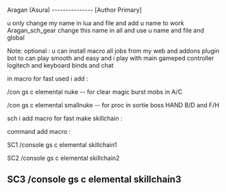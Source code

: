 Aragan (Asura) --------------- [Author Primary]

u only change my name in lua and file and add u name to work 
Aragan_sch_gear  change this name in all and use u name and file and global

Note: optional : u can install macro all jobs from my web and addons plugin bot
to can play smooth and easy and i play with main gameped controller logitech and 
keyboard binds and chat 

in macro for fast used i add :

/con gs c elemental nuke -- for clear magic burst mobs in A/C

/con gs c elemental smallnuke -- for proc in sortie boss HAND B/D and F/H


sch i add macro for fast make skillchain :

command add macro :

SC1
/console gs c elemental skillchain1

SC2
/console gs c elemental skillchain2

SC3
/console gs c elemental skillchain3
-------------


